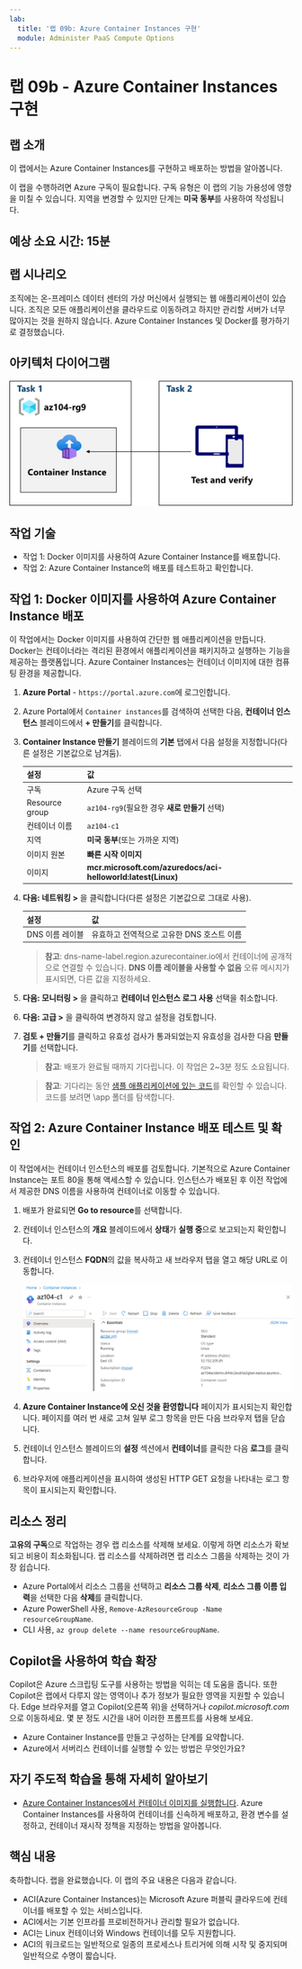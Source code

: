 ```yaml
---
lab:
  title: '랩 09b: Azure Container Instances 구현'
  module: Administer PaaS Compute Options
---
```


# 랩 09b - Azure Container Instances 구현

## 랩 소개

이 랩에서는 Azure Container Instances를 구현하고 배포하는 방법을 알아봅니다.

이 랩을 수행하려면 Azure 구독이 필요합니다. 구독 유형은 이 랩의 기능 가용성에 영향을 미칠 수 있습니다. 지역을 변경할 수 있지만 단계는 **미국 동부**를 사용하여 작성됩니다.

## 예상 소요 시간: 15분

## 랩 시나리오

조직에는 온-프레미스 데이터 센터의 가상 머신에서 실행되는 웹 애플리케이션이 있습니다. 조직은 모든 애플리케이션을 클라우드로 이동하려고 하지만 관리할 서버가 너무 많아지는 것을 원하지 않습니다. Azure Container Instances 및 Docker를 평가하기로 결정했습니다. 

## 아키텍처 다이어그램

![작업 다이어그램.](../media/az104-lab09b-aci-architecture.png)

## 작업 기술

- 작업 1: Docker 이미지를 사용하여 Azure Container Instance를 배포합니다.
- 작업 2: Azure Container Instance의 배포를 테스트하고 확인합니다.

## 작업 1: Docker 이미지를 사용하여 Azure Container Instance 배포

이 작업에서는 Docker 이미지를 사용하여 간단한 웹 애플리케이션을 만듭니다. Docker는 컨테이너라는 격리된 환경에서 애플리케이션을 패키지하고 실행하는 기능을 제공하는 플랫폼입니다. Azure Container Instances는 컨테이너 이미지에 대한 컴퓨팅 환경을 제공합니다.

1. **Azure Portal** - `https://portal.azure.com`에 로그인합니다.

1. Azure Portal에서 `Container instances`를 검색하여 선택한 다음, **컨테이너 인스턴스** 블레이드에서 **+ 만들기**를 클릭합니다.

1. **Container Instance 만들기** 블레이드의 **기본** 탭에서 다음 설정을 지정합니다(다른 설정은 기본값으로 남겨둠).

    | 설정 | 값 |
    | ---- | ---- |
    | 구독 | Azure 구독 선택 |
    | Resource group | `az104-rg9`(필요한 경우 **새로 만들기** 선택) |
    | 컨테이너 이름 | `az104-c1` |
    | 지역 | **미국 동부**(또는 가까운 지역)|
    | 이미지 원본 | **빠른 시작 이미지** |
    | 이미지 | **mcr.microsoft.com/azuredocs/aci-helloworld:latest(Linux)** |

1. **다음: 네트워킹 >** 을 클릭합니다(다른 설정은 기본값으로 그대로 사용).

    | 설정 | 값 |
    | --- | --- |
    | DNS 이름 레이블 | 유효하고 전역적으로 고유한 DNS 호스트 이름 |

    >**참고**: dns-name-label.region.azurecontainer.io에서 컨테이너에 공개적으로 연결할 수 있습니다. **DNS 이름 레이블을 사용할 수 없음** 오류 메시지가 표시되면, 다른 값을 지정하세요.

1. **다음: 모니터링 >** 을 클릭하고 **컨테이너 인스턴스 로그 사용** 선택을 취소합니다. 

1. **다음: 고급 >** 을 클릭하여 변경하지 않고 설정을 검토합니다.

1. **검토 + 만들기**를 클릭하고 유효성 검사가 통과되었는지 유효성을 검사한 다음 **만들기**를 선택합니다.

    >**참고**: 배포가 완료될 때까지 기다립니다. 이 작업은 2~3분 정도 소요됩니다.

    >**참고**: 기다리는 동안 [샘플 애플리케이션에 있는 코드](https://github.com/Azure-Samples/aci-helloworld)를 확인할 수 있습니다. 코드를 보려면 \\app 폴더를 탐색합니다.

## 작업 2: Azure Container Instance 배포 테스트 및 확인 

이 작업에서는 컨테이너 인스턴스의 배포를 검토합니다. 기본적으로 Azure Container Instance는 포트 80을 통해 액세스할 수 있습니다. 인스턴스가 배포된 후 이전 작업에서 제공한 DNS 이름을 사용하여 컨테이너로 이동할 수 있습니다.

1. 배포가 완료되면 **Go to resource**를 선택합니다.

1. 컨테이너 인스턴스의 **개요** 블레이드에서 **상태**가 **실행 중**으로 보고되는지 확인합니다.

1. 컨테이너 인스턴스 **FQDN**의 값을 복사하고 새 브라우저 탭을 열고 해당 URL로 이동합니다.

     ![포털의 ACI 개요 페이지 스크린샷](../media/az104-lab09b-aci-overview.png)

1. **Azure Container Instance에 오신 것을 환영합니다** 페이지가 표시되는지 확인합니다. 페이지를 여러 번 새로 고쳐 일부 로그 항목을 만든 다음 브라우저 탭을 닫습니다.  

1. 컨테이너 인스턴스 블레이드의 **설정** 섹션에서 **컨테이너**를 클릭한 다음 **로그**를 클릭합니다.

1. 브라우저에 애플리케이션을 표시하여 생성된 HTTP GET 요청을 나타내는 로그 항목이 표시되는지 확인합니다.
   
## 리소스 정리

**고유의 구독**으로 작업하는 경우 랩 리소스를 삭제해 보세요. 이렇게 하면 리소스가 확보되고 비용이 최소화됩니다. 랩 리소스를 삭제하려면 랩 리소스 그룹을 삭제하는 것이 가장 쉽습니다. 

+ Azure Portal에서 리소스 그룹을 선택하고 **리소스 그룹 삭제**, **리소스 그룹 이름 입력**을 선택한 다음 **삭제**를 클릭합니다.
+ Azure PowerShell 사용, `Remove-AzResourceGroup -Name resourceGroupName`.
+ CLI 사용, `az group delete --name resourceGroupName`.

## Copilot을 사용하여 학습 확장
Copilot은 Azure 스크립팅 도구를 사용하는 방법을 익히는 데 도움을 줍니다. 또한 Copilot은 랩에서 다루지 않는 영역이나 추가 정보가 필요한 영역을 지원할 수 있습니다. Edge 브라우저를 열고 Copilot(오른쪽 위)을 선택하거나 *copilot.microsoft.com*으로 이동하세요. 몇 분 정도 시간을 내어 이러한 프롬프트를 사용해 보세요.

+ Azure Container Instance를 만들고 구성하는 단계를 요약합니다.
+ Azure에서 서버리스 컨테이너를 실행할 수 있는 방법은 무엇인가요?

## 자기 주도적 학습을 통해 자세히 알아보기

+ [Azure Container Instances에서 컨테이너 이미지를 실행합니다](https://learn.microsoft.com/training/modules/create-run-container-images-azure-container-instances/). Azure Container Instances를 사용하여 컨테이너를 신속하게 배포하고, 환경 변수를 설정하고, 컨테이너 재시작 정책을 지정하는 방법을 알아봅니다.

## 핵심 내용

축하합니다. 랩을 완료했습니다. 이 랩의 주요 내용은 다음과 같습니다. 

+ ACI(Azure Container Instances)는 Microsoft Azure 퍼블릭 클라우드에 컨테이너를 배포할 수 있는 서비스입니다.
+ ACI에서는 기본 인프라를 프로비전하거나 관리할 필요가 없습니다.
+ ACI는 Linux 컨테이너와 Windows 컨테이너를 모두 지원합니다.
+ ACI의 워크로드는 일반적으로 일종의 프로세스나 트리거에 의해 시작 및 중지되며 일반적으로 수명이 짧습니다. 

    
